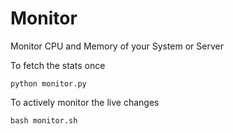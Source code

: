 # Monitor

Monitor CPU and Memory of your System or Server

To fetch the stats once

```
python monitor.py
```

To actively monitor the live changes

```
bash monitor.sh
```
